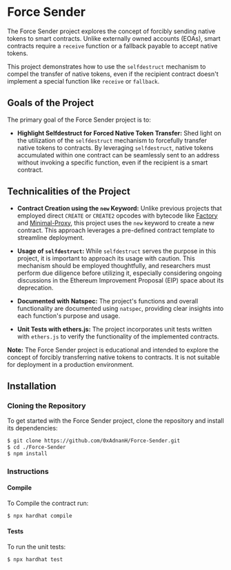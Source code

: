 # Force Sender

The Force Sender project explores the concept of forcibly sending native tokens to smart contracts. Unlike externally owned accounts (EOAs), smart contracts require a `receive` function or a fallback payable to accept native tokens. 

This project demonstrates how to use the `selfdestruct` mechanism to compel the transfer of native tokens, even if the recipient contract doesn't implement a special function like `receive` or `fallback`.

## Goals of the Project

The primary goal of the Force Sender project is to:

- **Highlight Selfdestruct for Forced Native Token Transfer:** Shed light on the utilization of the `selfdestruct` mechanism to forcefully transfer native tokens to contracts. By leveraging `selfdestruct`, native tokens accumulated within one contract can be seamlessly sent to an address without invoking a specific function, even if the recipient is a smart contract.

## Technicalities of the Project

- **Contract Creation using the `new` Keyword:** Unlike previous projects that employed direct `CREATE` or `CREATE2` opcodes with bytecode like [Factory](https://github.com/0xAdnanH/Factory) and [Minimal-Proxy](https://github.com/0xAdnanH/Minimal-Proxy), this project uses the `new` keyword to create a new contract. This approach leverages a pre-defined contract template to streamline deployment.

- **Usage of `selfdestruct`:** While `selfdestruct` serves the purpose in this project, it is important to approach its usage with caution. This mechanism should be employed thoughtfully, and researchers must perform due diligence before utilizing it, especially considering ongoing discussions in the Ethereum Improvement Proposal (EIP) space about its deprecation.

- **Documented with Natspec:** The project's functions and overall functionality are documented using `natspec`, providing clear insights into each function's purpose and usage.

- **Unit Tests with ethers.js:** The project incorporates unit tests written with `ethers.js` to verify the functionality of the implemented contracts.

**Note:** The Force Sender project is educational and intended to explore the concept of forcibly transferring native tokens to contracts. It is not suitable for deployment in a production environment.

## Installation

### Cloning the Repository

To get started with the Force Sender project, clone the repository and install its dependencies:

```bash
$ git clone https://github.com/0xAdnanH/Force-Sender.git
$ cd ./Force-Sender
$ npm install
```

### Instructions

#### Compile

To Compile the contract run:

```bash
$ npx hardhat compile
```

#### Tests

To run the unit tests:

```bash
$ npx hardhat test
```
